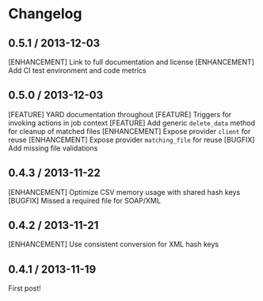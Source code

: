 # Changelog

## 0.5.1 / 2013-12-03

[ENHANCEMENT] Link to full documentation and license
[ENHANCEMENT] Add CI test environment and code metrics

## 0.5.0 / 2013-12-03

[FEATURE]     YARD documentation throughout
[FEATURE]     Triggers for invoking actions in job context
[FEATURE]     Add generic `delete_data` method for cleanup of matched files
[ENHANCEMENT] Expose provider `client` for reuse
[ENHANCEMENT] Expose provider `matching_file` for reuse
[BUGFIX]      Add missing file validations

## 0.4.3 / 2013-11-22

[ENHANCEMENT] Optimize CSV memory usage with shared hash keys
[BUGFIX]      Missed a required file for SOAP/XML

## 0.4.2 / 2013-11-21

[ENHANCEMENT] Use consistent conversion for XML hash keys

## 0.4.1 / 2013-11-19

First post!

